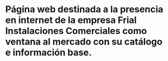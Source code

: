 # Página web destinada a la presencia en internet de la empresa Frial Instalaciones Comerciales como ventana al mercado con su catálogo e información base.
